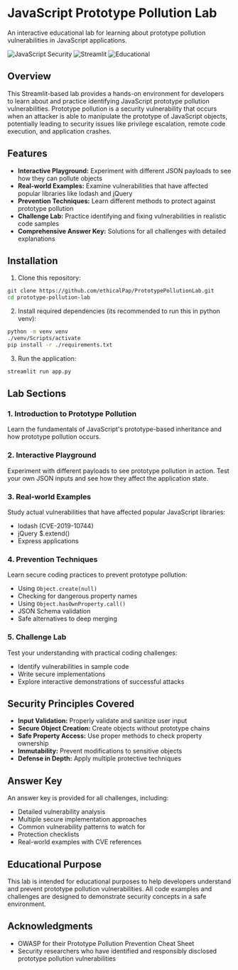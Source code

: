 # JavaScript Prototype Pollution Lab

An interactive educational lab for learning about prototype pollution vulnerabilities in JavaScript applications.

![JavaScript Security](https://img.shields.io/badge/Security-Prototype%20Pollution-red)
![Streamlit](https://img.shields.io/badge/Built%20with-Streamlit-ff4b4b)
![Educational](https://img.shields.io/badge/Purpose-Educational-blue)

## Overview

This Streamlit-based lab provides a hands-on environment for developers to learn about and practice identifying JavaScript prototype pollution vulnerabilities. Prototype pollution is a security vulnerability that occurs when an attacker is able to manipulate the prototype of JavaScript objects, potentially leading to security issues like privilege escalation, remote code execution, and application crashes.

## Features

- **Interactive Playground:** Experiment with different JSON payloads to see how they can pollute objects
- **Real-world Examples:** Examine vulnerabilities that have affected popular libraries like lodash and jQuery
- **Prevention Techniques:** Learn different methods to protect against prototype pollution
- **Challenge Lab:** Practice identifying and fixing vulnerabilities in realistic code samples
- **Comprehensive Answer Key:** Solutions for all challenges with detailed explanations

## Installation

1. Clone this repository:
```bash
git clone https://github.com/ethicalPap/PrototypePollutionLab.git
cd prototype-pollution-lab
```

2. Install required dependencies (its recommended to run this in python venv):
```bash
python -m venv venv
./venv/Scripts/activate
pip install -r ./requirements.txt
```

3. Run the application:
```bash
streamlit run app.py
```

## Lab Sections

### 1. Introduction to Prototype Pollution

Learn the fundamentals of JavaScript's prototype-based inheritance and how prototype pollution occurs.

### 2. Interactive Playground

Experiment with different payloads to see prototype pollution in action. Test your own JSON inputs and see how they affect the application state.

### 3. Real-world Examples

Study actual vulnerabilities that have affected popular JavaScript libraries:
- lodash (CVE-2019-10744)
- jQuery $.extend()
- Express applications

### 4. Prevention Techniques

Learn secure coding practices to prevent prototype pollution:
- Using `Object.create(null)`
- Checking for dangerous property names
- Using `Object.hasOwnProperty.call()`
- JSON Schema validation
- Safe alternatives to deep merging

### 5. Challenge Lab

Test your understanding with practical coding challenges:
- Identify vulnerabilities in sample code
- Write secure implementations
- Explore interactive demonstrations of successful attacks

## Security Principles Covered

- **Input Validation:** Properly validate and sanitize user input
- **Secure Object Creation:** Create objects without prototype chains
- **Safe Property Access:** Use proper methods to check property ownership
- **Immutability:** Prevent modifications to sensitive objects
- **Defense in Depth:** Apply multiple protective techniques

## Answer Key

An answer key is provided for all challenges, including:
- Detailed vulnerability analysis
- Multiple secure implementation approaches
- Common vulnerability patterns to watch for
- Protection checklists
- Real-world examples with CVE references

## Educational Purpose

This lab is intended for educational purposes to help developers understand and prevent prototype pollution vulnerabilities. All code examples and challenges are designed to demonstrate security concepts in a safe environment.

## Acknowledgments

- OWASP for their Prototype Pollution Prevention Cheat Sheet
- Security researchers who have identified and responsibly disclosed prototype pollution vulnerabilities